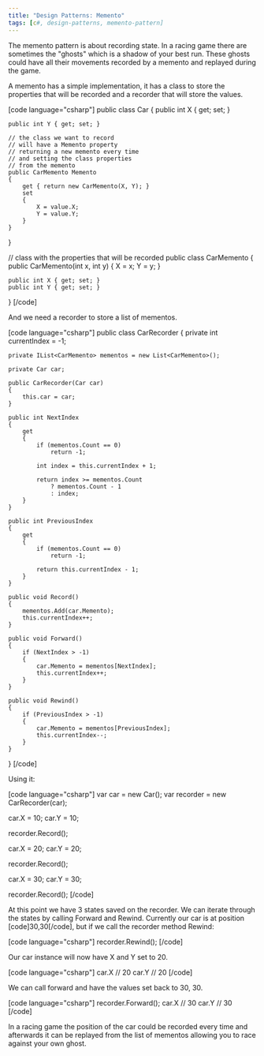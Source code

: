 ```yaml
---
title: "Design Patterns: Memento"
tags: [c#, design-patterns, memento-pattern]
---
```


The memento pattern is about recording state. In a racing game there are sometimes the "ghosts" which is a shadow of your best run. These ghosts could have all their movements recorded by a memento and replayed during the game.
<!--more-->

A memento has a simple implementation, it has a class to store the properties that will be recorded and a recorder that will store the values.

[code language="csharp"]
public class Car
{
    public int X { get; set; }

    public int Y { get; set; }

    // the class we want to record
    // will have a Memento property
    // returning a new memento every time
    // and setting the class properties
    // from the memento
    public CarMemento Memento
    {
        get { return new CarMemento(X, Y); }
        set
        {
            X = value.X;
            Y = value.Y;
        }
    }
}

// class with the properties that will be recorded
public class CarMemento
{
    public CarMemento(int x, int y)
    {
        X = x;
        Y = y;
    }

    public int X { get; set; }
    public int Y { get; set; }
}
[/code]

And we need a recorder to store a list of mementos.

[code language="csharp"]
public class CarRecorder
{
    private int currentIndex = -1;

    private IList<CarMemento> mementos = new List<CarMemento>();

    private Car car;

    public CarRecorder(Car car)
    {
        this.car = car;
    }

    public int NextIndex
    {
        get
        {
            if (mementos.Count == 0)
                return -1;

            int index = this.currentIndex + 1;

            return index >= mementos.Count
                ? mementos.Count - 1
                : index;
        }
    }

    public int PreviousIndex
    {
        get
        {
            if (mementos.Count == 0)
                return -1;

            return this.currentIndex - 1;
        }
    }

    public void Record()
    {
        mementos.Add(car.Memento);
        this.currentIndex++;
    }

    public void Forward()
    {
        if (NextIndex > -1)
        {
            car.Memento = mementos[NextIndex];
            this.currentIndex++;
        }
    }

    public void Rewind()
    {
        if (PreviousIndex > -1)
        {
            car.Memento = mementos[PreviousIndex];
            this.currentIndex--;
        }
    }
}
[/code]

Using it:

[code language="csharp"]
var car = new Car();
var recorder = new CarRecorder(car);

car.X = 10;
car.Y = 10;

recorder.Record();

car.X = 20;
car.Y = 20;

recorder.Record();

car.X = 30;
car.Y = 30;

recorder.Record();
[/code]

At this point we have 3 states saved on the recorder. We can iterate through the states by calling Forward and Rewind. Currently our car is at position [code]30,30[/code], but if we call the recorder method Rewind:

[code language="csharp"]
recorder.Rewind();
[/code]

Our car instance will now have X and Y set to 20.

[code language="csharp"]
car.X // 20
car.Y // 20
[/code]

We can call forward and have the values set back to 30, 30.

[code language="csharp"]
recorder.Forward();
car.X // 30
car.Y // 30
[/code]

In a racing game the position of the car could be recorded every time and afterwards it can be replayed from the list of mementos allowing you to race against your own ghost.
